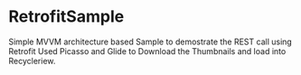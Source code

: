 # RetrofitSample

Simple MVVM architecture based  Sample to demostrate the REST call using Retrofit
Used Picasso and Glide to Download the Thumbnails and load into Recycleriew.

